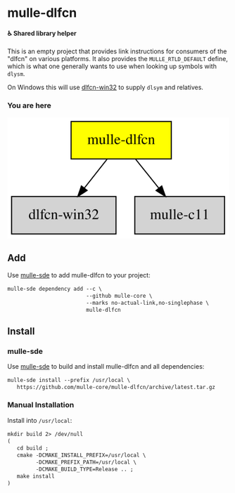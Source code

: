 # mulle-dlfcn

#### ♿️ Shared library helper

This is an empty project that provides link instructions for consumers
of the "dlfcn" on various platforms. It also provides the
`MULLE_RTLD_DEFAULT` define, which is what one generally wants to use when
looking up symbols with `dlysm`.

On Windows this will use [dlfcn-win32]() to supply `dlsym` and relatives.

### You are here

![Overview](overview.dot.svg)


## Add

Use [mulle-sde](//github.com/mulle-sde) to add mulle-dlfcn to your project:

```
mulle-sde dependency add --c \
                         --github mulle-core \
                         --marks no-actual-link,no-singlephase \
                         mulle-dlfcn
```

## Install

### mulle-sde

Use [mulle-sde](//github.com/mulle-sde) to build and install mulle-dlfcn and all dependencies:

```
mulle-sde install --prefix /usr/local \
   https://github.com/mulle-core/mulle-dlfcn/archive/latest.tar.gz
```

### Manual Installation

Install into `/usr/local`:

```
mkdir build 2> /dev/null
(
   cd build ;
   cmake -DCMAKE_INSTALL_PREFIX=/usr/local \
         -DCMAKE_PREFIX_PATH=/usr/local \
         -DCMAKE_BUILD_TYPE=Release .. ;
   make install
)
```



